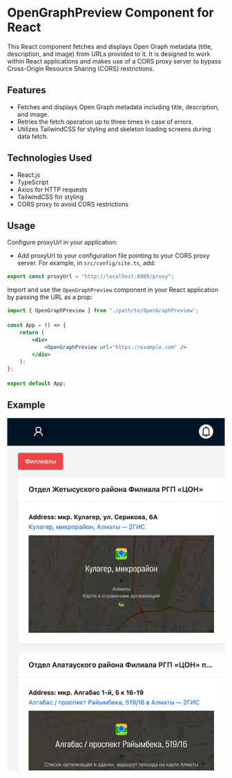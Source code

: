# OpenGraphPreview Component for React

This React component fetches and displays Open Graph metadata (title, description, and image) from URLs provided to it. It is designed to work within React applications and makes use of a CORS proxy server to bypass Cross-Origin Resource Sharing (CORS) restrictions.

## Features

- Fetches and displays Open Graph metadata including title, description, and image.
- Retries the fetch operation up to three times in case of errors.
- Utilizes TailwindCSS for styling and skeleton loading screens during data fetch.

## Technologies Used

- React.js
- TypeScript
- Axios for HTTP requests
- TailwindCSS for styling
- CORS proxy to avoid CORS restrictions

## Usage
Configure proxyUrl in your application:
- Add proxyUrl to your configuration file pointing to your CORS proxy server. For example, in `src/config/site.ts`, add:
```javascript
export const proxyUrl = "http://localhost:8080/proxy";
```
Import and use the `OpenGraphPreview` component in your React application by passing the URL as a prop:

```jsx
import { OpenGraphPreview } from "./path/to/OpenGraphPreview";

const App = () => {
    return (
        <div>
            <OpenGraphPreview url="https://example.com" />
        </div>
    );
};

export default App;
```
## Example
![Screenshot 1](https://raw.githubusercontent.com/guinnod/OpenGraphPreview_React/main/photo_2024-05-05%2017.52.52.jpeg)
